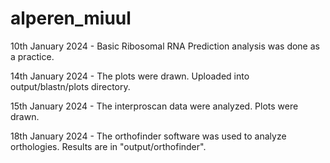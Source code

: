 # alperen_miuul
10th January 2024 - Basic Ribosomal RNA Prediction analysis was done as a practice.

14th January 2024 - The plots were drawn. Uploaded into output/blastn/plots directory.

15th January 2024 - The interproscan data were analyzed. Plots were drawn.

18th January 2024 - The orthofinder software was used to analyze orthologies. Results are in "output/orthofinder".